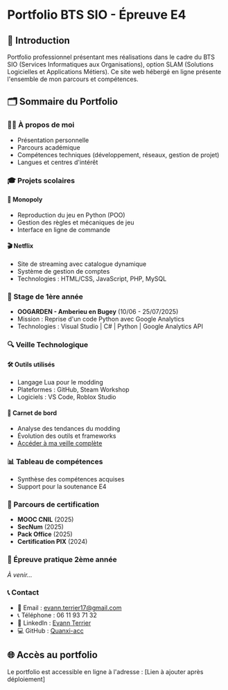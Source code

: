 # Portfolio BTS SIO - Épreuve E4

## 📌 Introduction
Portfolio professionnel présentant mes réalisations dans le cadre du BTS SIO (Services Informatiques aux Organisations), option SLAM (Solutions Logicielles et Applications Métiers). Ce site web hébergé en ligne présente l'ensemble de mon parcours et compétences.

## 🗂 Sommaire du Portfolio

### 👨‍💻 À propos de moi
- Présentation personnelle
- Parcours académique
- Compétences techniques (développement, réseaux, gestion de projet)
- Langues et centres d'intérêt

### 🎓 Projets scolaires
#### 🎲 Monopoly
- Reproduction du jeu en Python (POO)
- Gestion des règles et mécaniques de jeu
- Interface en ligne de commande

#### 🎬 Netflix
- Site de streaming avec catalogue dynamique
- Système de gestion de comptes
- Technologies : HTML/CSS, JavaScript, PHP, MySQL

### 💼 Stage de 1ère année
- **OOGARDEN - Amberieu en Bugey** (10/06 - 25/07/2025)
- Mission : Reprise d'un code Python avec Google Analytics
- Technologies : Visual Studio | C# | Python | Google Analytics API

### 🔍 Veille Technologique
#### 🛠 Outils utilisés
- Langage Lua pour le modding
- Plateformes : GitHub, Steam Workshop
- Logiciels : VS Code, Roblox Studio

#### 📓 Carnet de bord
- Analyse des tendances du modding
- Évolution des outils et frameworks
- [Accéder à ma veille complète](https://github.com/Quanxi-acc/VeilleTechnologique.git)

### 📊 Tableau de compétences
- Synthèse des compétences acquises
- Support pour la soutenance E4

### 📜 Parcours de certification
- **MOOC CNIL** (2025)
- **SecNum** (2025)
- **Pack Office** (2025)
- **Certification PIX** (2024)

### 🚧 Épreuve pratique 2ème année
*À venir...*

### 📞 Contact
- 📧 Email : [evann.terrier17@gmail.com](mailto:evann.terrier17@gmail.com)
- 📞 Téléphone : 06 11 93 71 32
- 💼 LinkedIn : [Evann Terrier](https://www.linkedin.com/in/evann-terrier-63a439350)
- 💻 GitHub : [Quanxi-acc](https://github.com/Quanxi-acc)

## 🌐 Accès au portfolio
Le portfolio est accessible en ligne à l'adresse : [Lien à ajouter après déploiement]
